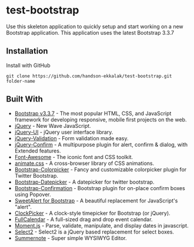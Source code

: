 # test-bootstrap
Use this skeleton application to quickly setup and start working on a new Bootstrap application. This application uses the latest Bootstrap 3.3.7

## Installation

Install with GitHub

`git clone https://github.com/handson-ekkalak/test-bootstrap.git folder-name`

## Built With

* [Bootstrap v3.3.7](https://github.com/twbs/bootstrap) - The most popular HTML, CSS, and JavaScript framework for developing responsive, mobile first projects on the web.
* [jQuery](https://github.com/jquery/jquery) - New Wave JavaScript.
* [jQuery-UI](https://github.com/components/jqueryui) - jQuery user interface library.
* [jQuery-Validation](https://github.com/jquery-validation/jquery-validation) - Form validation made easy.
* [jQuery-Confirm](https://github.com/craftpip/jquery-confirm) - A multipurpose plugin for alert, confirm & dialog, with Extended features.
* [Font-Awesome](https://github.com/FortAwesome/Font-Awesome) - The iconic font and CSS toolkit.
* [animate.css](https://github.com/daneden/animate.css) - A cross-browser library of CSS animations.
* [Bootstrap-Colorpicker](https://github.com/itsjavi/bootstrap-colorpicker) - Fancy and customizable colorpicker plugin for Twitter Bootstrap.
* [Bootstrap-Datepicker](https://github.com/uxsolutions/bootstrap-datepicker) - A datepicker for twitter bootstrap.
* [Bootstrap-Confirmation](https://github.com/mistic100/Bootstrap-Confirmation) - Bootstrap plugin for on-place confirm boxes using Popover.
* [SweetAlert for Bootstrap](https://github.com/t4t5/sweetalert) - A beautiful replacement for JavaScript's "alert".
* [ClockPicker](https://github.com/weareoutman/clockpicker) - A clock-style timepicker for Bootstrap (or jQuery).
* [FullCalendar](https://github.com/fullcalendar/fullcalendar) - A full-sized drag and drop event calendar.
* [Moment.js](https://github.com/moment/moment) - Parse, validate, manipulate, and display dates in javascript.
* [Select2](https://github.com/select2/select2) - Select2 is a jQuery based replacement for select boxes.
* [Summernote](https://github.com/summernote/summernote/) - Super simple WYSIWYG Editor.